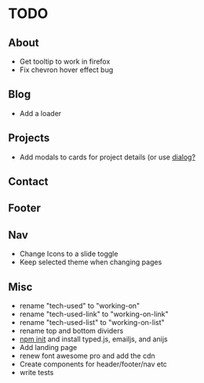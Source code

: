 # TODO

## About

- Get tooltip to work in firefox
- Fix chevron hover effect bug

## Blog

- Add a loader

## Projects

- Add modals to cards for project details (or use [dialog?](https://developer.mozilla.org/en-US/docs/Web/HTML/Element/dialog)

## Contact

## Footer

## Nav

- Change Icons to a slide toggle
- Keep selected theme when changing pages

## Misc

- rename "tech-used" to "working-on"
- rename "tech-used-link" to "working-on-link"
- rename "tech-used-list" to "working-on-list"
- rename top and bottom dividers
- [npm init](https://nodesource.com/blog/an-absolute-beginners-guide-to-using-npm/) and install typed.js, emailjs, and anijs
- Add landing page
- renew font awesome pro and add the cdn
- Create components for header/footer/nav etc
- write tests
